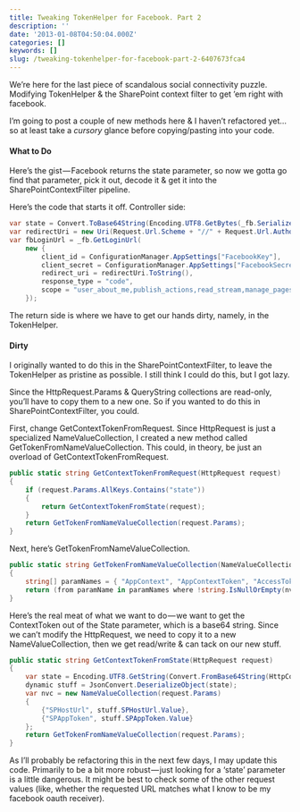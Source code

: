 ```yaml
---
title: Tweaking TokenHelper for Facebook. Part 2
description: ''
date: '2013-01-08T04:50:04.000Z'
categories: []
keywords: []
slug: /tweaking-tokenhelper-for-facebook-part-2-6407673fca4
---
```


We’re here for the last piece of scandalous social connectivity puzzle. Modifying TokenHelper & the SharePoint context filter to get ’em right with facebook.

I’m going to post a couple of new methods here & I haven’t refactored yet…so at least take a _cursory_ glance before copying/pasting into your code.

#### What to Do

Here’s the gist — Facebook returns the state parameter, so now we gotta go find that parameter, pick it out, decode it & get it into the SharePointContextFilter pipeline.

Here’s the code that starts it off. Controller side:

```c#
var state = Convert.ToBase64String(Encoding.UTF8.GetBytes(_fb.SerializeJson(new { returnUrl = returnUrl, csrf = csrfToken, SPAppToken = spAppToken, SPHostUrl = spHostUrl })));
var redirectUri = new Uri(Request.Url.Scheme + "//" + Request.Url.Authority + ConfigurationManager.AppSettings["FacebookCallback"]);
var fbLoginUrl = _fb.GetLoginUrl(
    new {
        client_id = ConfigurationManager.AppSettings["FacebookKey"],
        client_secret = ConfigurationManager.AppSettings["FacebookSecret"],
        redirect_uri = redirectUri.ToString(),
        response_type = "code",
        scope = "user_about_me,publish_actions,read_stream,manage_pages", state
    });
```

The return side is where we have to get our hands dirty, namely, in the TokenHelper.

#### Dirty

I originally wanted to do this in the SharePointContextFilter, to leave the TokenHelper as pristine as possible. I still think I could do this, but I got lazy.

Since the HttpRequest.Params & QueryString collections are read-only, you’ll have to copy them to a new one. So if you wanted to do this in SharePointContextFilter, you could.

First, change GetContextTokenFromRequest. Since HttpRequest is just a specialized NameValueCollection, I created a new method called GetTokenFromNameValueCollection. This could, in theory, be just an overload of GetContextTokenFromRequest.

```c#
public static string GetContextTokenFromRequest(HttpRequest request)
{
    if (request.Params.AllKeys.Contains("state"))
    {
        return GetContextTokenFromState(request);
    }
    return GetTokenFromNameValueCollection(request.Params);
}
```

Next, here’s GetTokenFromNameValueCollection.

```c#
public static string GetTokenFromNameValueCollection(NameValueCollection nvc)
{
    string[] paramNames = { "AppContext", "AppContextToken", "AccessToken", "SPAppToken" };
    return (from paramName in paramNames where !string.IsNullOrEmpty(nvc[paramName]) select nvc[paramName]).FirstOrDefault();
}
```

Here’s the real meat of what we want to do — we want to get the ContextToken out of the State parameter, which is a base64 string. Since we can’t modify the HttpRequest, we need to copy it to a new NameValueCollection, then we get read/write & can tack on our new stuff.

```c#
public static string GetContextTokenFromState(HttpRequest request)
{
    var state = Encoding.UTF8.GetString(Convert.FromBase64String(HttpContext.Current.Request.Params["state"]));
    dynamic stuff = JsonConvert.DeserializeObject(state);
    var nvc = new NameValueCollection(request.Params) 
    {
        {"SPHostUrl", stuff.SPHostUrl.Value},
        {"SPAppToken", stuff.SPAppToken.Value}
    };
    return GetTokenFromNameValueCollection(request.Params);
}
```

As I’ll probably be refactoring this in the next few days, I may update this code. Primarily to be a bit more robust — just looking for a ‘state’ parameter is a little dangerous. It might be best to check some of the other request values (like, whether the requested URL matches what I know to be my facebook oauth receiver).
